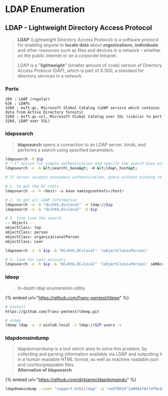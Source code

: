 # LDAP Enumeration

## LDAP - Lightweight Directory Access Protocol

> **LDAP** (Lightweight Directory Access Protocol) is a software protocol for enabling anyone to **locate data** about **organizations**, **individuals** and other resources such as files and devices in a network - whether on the public Internet or on a corporate Intranet.&#x20;
>
> LDAP is a "**lightweight**" (smaller amount of code) version of Directory Access Protocol (DAP), which is part of X.500, a standard for directory services in a network.

### Ports

```
389 : LDAP (regular)
636 : LDAPs
3268 : msft-gc, Microsoft Global Catalog (LDAP service which contains data from Active Directory forests) 
3269 : msft-gc-ssl, Microsoft Global Catalog over SSL (similar to port 3268, LDAP over SSL) 
```

### ldapsearch

> **ldapsearch** opens a connection to an LDAP server, binds, and performs a search using specified parameters.

```bash
ldapsearch -h $ip
# “-x” option for simple authentication and specify the search base with “-b”
ldapsearch -x -b &lt;search\_base&gt; -H &lt;ldap\_host&gt;

# If server accepts anonymous authentication, query without binding to the admin account

# 1. to get the DC roots
ldapsearch -x -h <host> -s base namingcontexts</host>

# 2. to get all LDAP information
ldapsearch -x -b "dc=htb,dc=local" -H ldap://$ip
ldapsearch -x -b "dc=htb,dc=local" -h $ip

# 3. fine tune the search
-- Objects --
objectClass: top
objectClass: person
objectClass: organizationalPerson
objectClass: user

ldapsearch -x -h $ip -b "DC=htb,DC=local" '(objectClass=Person)'

# 4. look for user accounts
ldapsearch -x -h $ip -b "DC=htb,DC=local" '(objectClass=Person)' sAMAccountName
```

### ldeep

> In-depth ldap enumeration utility&#x20;

{% embed url="https://github.com/franc-pentest/ldeep" %}

```bash
# install
https://github.com/franc-pentest/ldeep.git

# usage
ldeep ldap -a -d winlab.local -s ldap://$IP users -v
```

### ldapdomaindump

> ldapdomaindump is a tool which aims to solve this problem, by collecting and parsing information available via LDAP and outputting it in a human readable HTML format, as well as machine readable json and csv/tsv/greppable files. \
> **Alternative of ldapsearch**&#x20;

{% embed url="https://github.com/dirkjanm/ldapdomaindu" %}

```bash
ldapdomaindump --user "support.htb\\ldap" -p 'nvEfEK16^1aM4$e7AclUf8x$tRWxPWO1%lmz' support.htb
```
